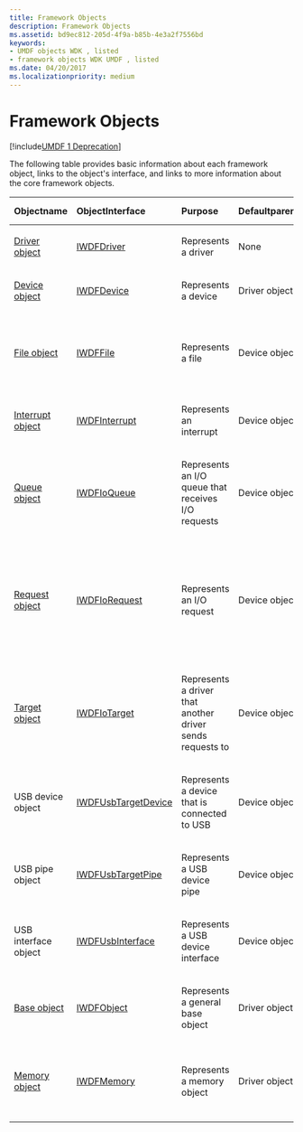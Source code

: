 ```yaml
---
title: Framework Objects
description: Framework Objects
ms.assetid: bd9ec812-205d-4f9a-b85b-4e3a2f7556bd
keywords:
- UMDF objects WDK , listed
- framework objects WDK UMDF , listed
ms.date: 04/20/2017
ms.localizationpriority: medium
---
```


# Framework Objects


[!include[UMDF 1 Deprecation](../includes/umdf-1-deprecation.md)]

The following table provides basic information about each framework object, links to the object's interface, and links to more information about the core framework objects.

<table style="width:100%;">
<colgroup>
<col width="16%" />
<col width="16%" />
<col width="16%" />
<col width="16%" />
<col width="16%" />
<col width="16%" />
</colgroup>
<thead>
<tr class="header">
<th align="left">Objectname</th>
<th align="left">ObjectInterface</th>
<th align="left">Purpose</th>
<th align="left">Defaultparent</th>
<th align="left">Can driver overridedefaultparent?</th>
<th align="left">Can driver own?</th>
</tr>
</thead>
<tbody>
<tr class="odd">
<td align="left"><p><a href="framework-driver-object.md" data-raw-source="[Driver object](framework-driver-object.md)">Driver object</a></p></td>
<td align="left"><p><a href="https://docs.microsoft.com/windows-hardware/drivers/ddi/wudfddi/nn-wudfddi-iwdfdriver" data-raw-source="[IWDFDriver](/windows-hardware/drivers/ddi/wudfddi/nn-wudfddi-iwdfdriver)">IWDFDriver</a></p></td>
<td align="left"><p>Represents a driver</p></td>
<td align="left"><p>None</p></td>
<td align="left"><p>No</p></td>
<td align="left"><p>No</p></td>
</tr>
<tr class="even">
<td align="left"><p><a href="framework-device-object.md" data-raw-source="[Device object](framework-device-object.md)">Device object</a></p></td>
<td align="left"><p><a href="https://docs.microsoft.com/windows-hardware/drivers/ddi/wudfddi/nn-wudfddi-iwdfdevice" data-raw-source="[IWDFDevice](/windows-hardware/drivers/ddi/wudfddi/nn-wudfddi-iwdfdevice)">IWDFDevice</a></p></td>
<td align="left"><p>Represents a device</p></td>
<td align="left"><p>Driver object</p></td>
<td align="left"><p>No</p></td>
<td align="left"><p>No</p></td>
</tr>
<tr class="odd">
<td align="left"><p><a href="framework-file-object.md" data-raw-source="[File object](framework-file-object.md)">File object</a></p></td>
<td align="left"><p><a href="https://docs.microsoft.com/windows-hardware/drivers/ddi/wudfddi/nn-wudfddi-iwdffile" data-raw-source="[IWDFFile](/windows-hardware/drivers/ddi/wudfddi/nn-wudfddi-iwdffile)">IWDFFile</a></p></td>
<td align="left"><p>Represents a file</p></td>
<td align="left"><p>Device object</p></td>
<td align="left"><p>No</p></td>
<td align="left"><p></p>
No, if created by framework;
Yes, if created by driver</td>
</tr>
<tr class="even">
<td align="left"><p><a href="framework-interrupt-object.md" data-raw-source="[Interrupt object](framework-interrupt-object.md)">Interrupt object</a></p></td>
<td align="left"><a href="https://docs.microsoft.com/windows-hardware/drivers/ddi/wudfddi/nn-wudfddi-iwdfinterrupt" data-raw-source="[IWDFInterrupt](/windows-hardware/drivers/ddi/wudfddi/nn-wudfddi-iwdfinterrupt)">IWDFInterrupt</a></td>
<td align="left"><p>Represents an interrupt</p></td>
<td align="left"><p>Device object</p></td>
<td align="left"><p>No</p></td>
<td align="left"><p>Yes</p></td>
</tr>
<tr class="odd">
<td align="left"><p><a href="framework-i-o-queue-object.md" data-raw-source="[Queue object](framework-i-o-queue-object.md)">Queue object</a></p></td>
<td align="left"><p><a href="https://docs.microsoft.com/windows-hardware/drivers/ddi/wudfddi/nn-wudfddi-iwdfioqueue" data-raw-source="[IWDFIoQueue](/windows-hardware/drivers/ddi/wudfddi/nn-wudfddi-iwdfioqueue)">IWDFIoQueue</a></p></td>
<td align="left"><p>Represents an I/O queue that receives I/O requests</p></td>
<td align="left"><p>Device object</p></td>
<td align="left"><p>No</p></td>
<td align="left"><p>Yes</p></td>
</tr>
<tr class="even">
<td align="left"><p><a href="framework-i-o-request-object.md" data-raw-source="[Request object](framework-i-o-request-object.md)">Request object</a></p></td>
<td align="left"><p><a href="https://docs.microsoft.com/windows-hardware/drivers/ddi/wudfddi/nn-wudfddi-iwdfiorequest" data-raw-source="[IWDFIoRequest](/windows-hardware/drivers/ddi/wudfddi/nn-wudfddi-iwdfiorequest)">IWDFIoRequest</a></p></td>
<td align="left"><p>Represents an I/O request</p></td>
<td align="left"><p>Device object</p></td>
<td align="left"><p></p>
No, if created by framework;
Yes, if created by driver</td>
<td align="left"><p></p>
No, if created by framework (for example, redirected requests);
Yes, if created by driver</td>
</tr>
<tr class="odd">
<td align="left"><p><a href="framework-i-o-target-object.md" data-raw-source="[Target object](framework-i-o-target-object.md)">Target object</a></p></td>
<td align="left"><p><a href="https://docs.microsoft.com/windows-hardware/drivers/ddi/wudfddi/nn-wudfddi-iwdfiotarget" data-raw-source="[IWDFIoTarget](/windows-hardware/drivers/ddi/wudfddi/nn-wudfddi-iwdfiotarget)">IWDFIoTarget</a></p></td>
<td align="left"><p>Represents a driver that another driver sends requests to</p></td>
<td align="left"><p>Device object</p></td>
<td align="left"><p>No</p></td>
<td align="left"><p></p>
No, for the default target;
Yes, for all other targets</td>
</tr>
<tr class="even">
<td align="left"><p>USB device object</p></td>
<td align="left"><p><a href="https://docs.microsoft.com/windows-hardware/drivers/ddi/wudfusb/nn-wudfusb-iwdfusbtargetdevice" data-raw-source="[IWDFUsbTargetDevice](/windows-hardware/drivers/ddi/wudfusb/nn-wudfusb-iwdfusbtargetdevice)">IWDFUsbTargetDevice</a></p></td>
<td align="left"><p>Represents a device that is connected to USB</p></td>
<td align="left"><p>Device object</p></td>
<td align="left"><p>No</p></td>
<td align="left"><p>Yes (see target object)</p></td>
</tr>
<tr class="odd">
<td align="left"><p>USB pipe object</p></td>
<td align="left"><p><a href="https://docs.microsoft.com/windows-hardware/drivers/ddi/wudfusb/nn-wudfusb-iwdfusbtargetpipe" data-raw-source="[IWDFUsbTargetPipe](/windows-hardware/drivers/ddi/wudfusb/nn-wudfusb-iwdfusbtargetpipe)">IWDFUsbTargetPipe</a></p></td>
<td align="left"><p>Represents a USB device pipe</p></td>
<td align="left"><p>Device object</p></td>
<td align="left"><p>No</p></td>
<td align="left"><p>Yes (see target object)</p></td>
</tr>
<tr class="even">
<td align="left"><p>USB interface object</p></td>
<td align="left"><p><a href="https://docs.microsoft.com/windows-hardware/drivers/ddi/wudfusb/nn-wudfusb-iwdfusbinterface" data-raw-source="[IWDFUsbInterface](/windows-hardware/drivers/ddi/wudfusb/nn-wudfusb-iwdfusbinterface)">IWDFUsbInterface</a></p></td>
<td align="left"><p>Represents a USB device interface</p></td>
<td align="left"><p>Device object</p></td>
<td align="left"><p>No</p></td>
<td align="left"><p>Yes (see target object)</p></td>
</tr>
<tr class="odd">
<td align="left"><p><a href="framework-base-object.md" data-raw-source="[Base object](framework-base-object.md)">Base object</a></p></td>
<td align="left"><p><a href="https://docs.microsoft.com/windows-hardware/drivers/ddi/wudfddi/nn-wudfddi-iwdfobject" data-raw-source="[IWDFObject](/windows-hardware/drivers/ddi/wudfddi/nn-wudfddi-iwdfobject)">IWDFObject</a></p></td>
<td align="left"><p>Represents a general base object</p></td>
<td align="left"><p>Driver object</p></td>
<td align="left"><p>Yes</p></td>
<td align="left"><p>Yes, if created by driver</p></td>
</tr>
<tr class="even">
<td align="left"><p><a href="framework-memory-object.md" data-raw-source="[Memory object](framework-memory-object.md)">Memory object</a></p></td>
<td align="left"><p><a href="https://docs.microsoft.com/windows-hardware/drivers/ddi/wudfddi/nn-wudfddi-iwdfmemory" data-raw-source="[IWDFMemory](/windows-hardware/drivers/ddi/wudfddi/nn-wudfddi-iwdfmemory)">IWDFMemory</a></p></td>
<td align="left"><p>Represents a memory object</p></td>
<td align="left"><p>Driver object</p></td>
<td align="left"><p>Yes</p></td>
<td align="left"><p></p>
No, if created by framework;
Yes, if created by driver</td>
</tr>
</tbody>
</table>

 

 

